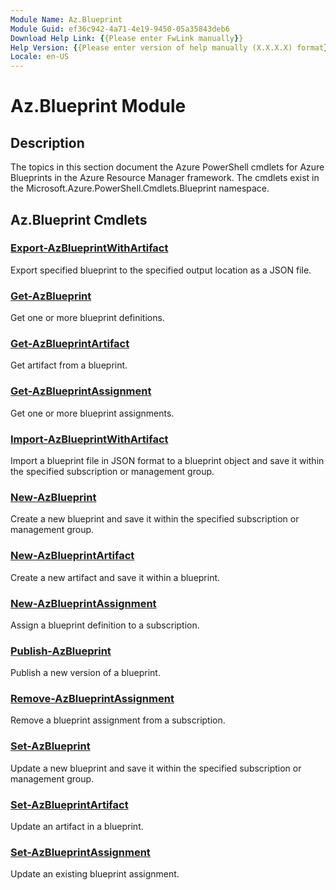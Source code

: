 ```yaml
---
Module Name: Az.Blueprint
Module Guid: ef36c942-4a71-4e19-9450-05a35843deb6
Download Help Link: {{Please enter FwLink manually}}
Help Version: {{Please enter version of help manually (X.X.X.X) format}}
Locale: en-US
---
```


# Az.Blueprint Module
## Description
The topics in this section document the Azure PowerShell cmdlets for Azure Blueprints in the Azure Resource Manager framework. The cmdlets exist in the Microsoft.Azure.PowerShell.Cmdlets.Blueprint namespace.

## Az.Blueprint Cmdlets
### [Export-AzBlueprintWithArtifact](Export-AzBlueprintWithArtifact.md)
Export specified blueprint to the specified output location as a JSON file. 

### [Get-AzBlueprint](Get-AzBlueprint.md)
Get one or more blueprint definitions.

### [Get-AzBlueprintArtifact](Get-AzBlueprintArtifact.md)
Get artifact from a blueprint.

### [Get-AzBlueprintAssignment](Get-AzBlueprintAssignment.md)
Get one or more blueprint assignments.

### [Import-AzBlueprintWithArtifact](Import-AzBlueprintWithArtifact.md)
Import a blueprint file in JSON format to a blueprint object and save it within the specified subscription or management group.

### [New-AzBlueprint](New-AzBlueprint.md)
Create a new blueprint and save it within the specified subscription or management group.

### [New-AzBlueprintArtifact](New-AzBlueprintArtifact.md)
Create a new artifact and save it within a blueprint.

### [New-AzBlueprintAssignment](New-AzBlueprintAssignment.md)
Assign a blueprint definition to a subscription.

### [Publish-AzBlueprint](Publish-AzBlueprint.md)
Publish a new version of a blueprint.

### [Remove-AzBlueprintAssignment](Remove-AzBlueprintAssignment.md)
Remove a blueprint assignment from a subscription.

### [Set-AzBlueprint](Set-AzBlueprint.md)
Update a new blueprint and save it within the specified subscription or management group.

### [Set-AzBlueprintArtifact](Set-AzBlueprintArtifact.md)
Update an artifact in a blueprint.

### [Set-AzBlueprintAssignment](Set-AzBlueprintAssignment.md)
Update an existing blueprint assignment.


